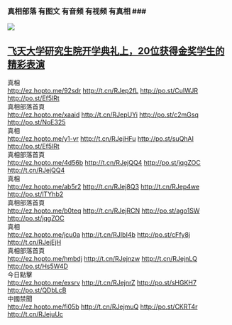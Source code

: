 ### 真相部落  有图文 有音频 有视频 有真相 ### <br>


<a href="http://435.pyntsquare.com/zx/" target="_blank"><img src="http://435.pyntsquare.com/pic/2016/11/p7829911a215010452.jpg">

                                   
</a>

## [飞天大学研究生院开学典礼上，20位获得金奖学生的精彩表演](http://435.pyntsquare.com/zx/)

<div class="linkbox"><div class="title">真相<div id="url">  <a href="http://ez.hopto.me/92sdr" target=_blank>http://ez.hopto.me/92sdr</a>    <a href="http://t.cn/RJep2fL" target=_blank>http://t.cn/RJep2fL</a>    <a href="http://po.st/CuIWJR" target=_blank>http://po.st/CuIWJR</a>    <a href="http://po.st/Ef5lRt" target=_blank>http://po.st/Ef5lRt</a>  </div></div><div class="title">真相部落首頁<div id="url">  <a href="http://ez.hopto.me/xaaid" target=_blank>http://ez.hopto.me/xaaid</a>    <a href="http://t.cn/RJepUYi" target=_blank>http://t.cn/RJepUYi</a>    <a href="http://po.st/c2mGsq" target=_blank>http://po.st/c2mGsq</a>    <a href="http://po.st/NoE325" target=_blank>http://po.st/NoE325</a>  </div></div><div class="title">真相<div id="url">  <a href="http://ez.hopto.me/y1-vr" target=_blank>http://ez.hopto.me/y1-vr</a>    <a href="http://t.cn/RJejHFu" target=_blank>http://t.cn/RJejHFu</a>    <a href="http://po.st/suQhAI" target=_blank>http://po.st/suQhAI</a>    <a href="http://po.st/Ef5lRt" target=_blank>http://po.st/Ef5lRt</a>  </div></div><div class="title">真相部落首頁<div id="url">  <a href="http://ez.hopto.me/4d56b" target=_blank>http://ez.hopto.me/4d56b</a>    <a href="http://t.cn/RJejQQ4" target=_blank>http://t.cn/RJejQQ4</a>    <a href="http://po.st/jqgZOC" target=_blank>http://po.st/jqgZOC</a>    <a href="http://t.cn/RJejQQ4" target=_blank>http://t.cn/RJejQQ4</a>  </div></div><div class="title">真相<div id="url">  <a href="http://ez.hopto.me/ab5r2" target=_blank>http://ez.hopto.me/ab5r2</a>    <a href="http://t.cn/RJej8Q3" target=_blank>http://t.cn/RJej8Q3</a>    <a href="http://t.cn/RJep4we" target=_blank>http://t.cn/RJep4we</a>    <a href="http://po.st/lTYhb2" target=_blank>http://po.st/lTYhb2</a>  </div></div><div class="title">真相部落首頁<div id="url">  <a href="http://ez.hopto.me/b0teq" target=_blank>http://ez.hopto.me/b0teq</a>    <a href="http://t.cn/RJejRCN" target=_blank>http://t.cn/RJejRCN</a>    <a href="http://po.st/ago1SW" target=_blank>http://po.st/ago1SW</a>    <a href="http://po.st/jqgZOC" target=_blank>http://po.st/jqgZOC</a>  </div></div><div class="title">真相<div id="url">  <a href="http://ez.hopto.me/jcu0a" target=_blank>http://ez.hopto.me/jcu0a</a>    <a href="http://t.cn/RJIbI4b" target=_blank>http://t.cn/RJIbI4b</a>    <a href="http://po.st/cFfy8j" target=_blank>http://po.st/cFfy8j</a>    <a href="http://t.cn/RJejEjH" target=_blank>http://t.cn/RJejEjH</a>  </div></div><div class="title">真相部落首頁<div id="url">  <a href="http://ez.hopto.me/hmbdj" target=_blank>http://ez.hopto.me/hmbdj</a>    <a href="http://t.cn/RJejnzw" target=_blank>http://t.cn/RJejnzw</a>    <a href="http://t.cn/RJejnLQ" target=_blank>http://t.cn/RJejnLQ</a>    <a href="http://po.st/Hs5W4D" target=_blank>http://po.st/Hs5W4D</a>  </div></div><div class="title">今日點擊<div id="url">  <a href="http://ez.hopto.me/exsrv" target=_blank>http://ez.hopto.me/exsrv</a>    <a href="http://t.cn/RJejnrZ" target=_blank>http://t.cn/RJejnrZ</a>    <a href="http://po.st/sHGKH7" target=_blank>http://po.st/sHGKH7</a>    <a href="http://po.st/QDbLcB" target=_blank>http://po.st/QDbLcB</a>  </div></div><div class="title">中國禁聞<div id="url">  <a href="http://ez.hopto.me/fi05b" target=_blank>http://ez.hopto.me/fi05b</a>    <a href="http://t.cn/RJejmuQ" target=_blank>http://t.cn/RJejmuQ</a>    <a href="http://po.st/CKRT4r" target=_blank>http://po.st/CKRT4r</a>    <a href="http://t.cn/RJejuUc" target=_blank>http://t.cn/RJejuUc</a>  </div></div></div>
